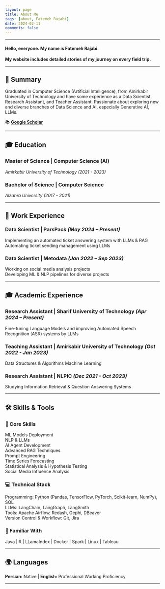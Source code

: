 ```yaml
---
layout: page
title: About Me
tags: [about, Fatemeh_Rajabi]
date: 2024-02-11
comments: false
---
```


---
#### **Hello, everyone. My name is Fatemeh Rajabi.**  
**My website includes detailed stories of my journey on every field trip.**  

---

## **🔹 Summary**  
Graduated in Computer Science (Artificial Intelligence), from Amirkabir University of Technology and have some experience as a Data Scientist, Research Assistant, and Teacher Assistant. Passionate about exploring new and diverse branches of Data Science and AI, especially Generative AI, LLMs.

📚 **[Google Scholar](https://scholar.google.com/citations?user=zxTU4UwAAAAJ&hl=en)**

---

## **🎓 Education**  

### **Master of Science | Computer Science (AI)**  
*Amirkabir University of Technology (2021 - 2023)*  

### **Bachelor of Science | Computer Science**  
*Alzahra University (2017 - 2021)*  

---

## **💼 Work Experience**  

### **Data Scientist | ParsPack** *(May 2024 – Present)*  
Implementing an automated ticket answering system with LLMs & RAG  
Automating ticket sending management using LLMs

### **Data Scientist | Metodata** *(Jan 2022 – Sep 2023)*  
Working on social media analysis projects  
Developing ML & NLP pipelines for diverse projects  

---

## **🎓 Academic Experience**  

### **Research Assistant | Sharif University of Technology** *(Apr 2024 – Present)*  
Fine-tuning Language Models and improving Automated Speech Recognition (ASR) systems by LLMs

### **Teaching Assistant | Amirkabir University of Technology** *(Oct 2022 - Jan 2023)*  
Data Structures & Algorithms
Machine Learning  

### **Research Assistant | NLPIC** *(Dec 2021 - Oct 2023)*  
Studying Information Retrieval & Question Answering Systems

---

## **🛠 Skills & Tools**  

### **🌟 Core Skills**  
ML Models Deployment  
NLP & LLMs  
AI Agent Development  
Advanced RAG Techniques  
Prompt Engineering  
Time Series Forecasting  
Statistical Analysis & Hypothesis Testing  
Social Media Influence Analysis  

### **💻 Technical Stack**  
Programming: Python (Pandas, TensorFlow, PyTorch, Scikit-learn, NumPy), SQL  
LLMs: LangChain, LangGraph, LangSmith  
Tools: Apache Airflow, Redash, Gephi, DBeaver  
Version Control & Workflow: Git, Jira  

### **📌 Familiar With**  
Java | R | LLamaIndex | Docker | Spark | Linux | Tableau  

---

## **🌍 Languages**  
**Persian:** Native | **English:** Professional Working Proficiency  

---
